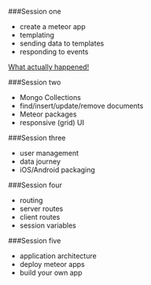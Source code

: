 ###Session one
- create a meteor app
- templating 
- sending data to templates
- responding to events 

[What actually happened!](Session1_outcomes.md)

###Session two
- Mongo Collections
- find/insert/update/remove documents
- Meteor packages
- responsive (grid) UI

###Session three
- user management
- data journey
- iOS/Android packaging

###Session four
- routing
- server routes
- client routes
- session variables


###Session five
- application architecture
- deploy meteor apps
- build your own app
